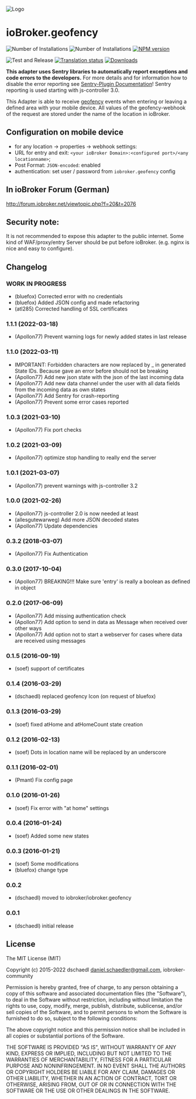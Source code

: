 ![Logo](admin/geofency.png)
# ioBroker.geofency

![Number of Installations](http://iobroker.live/badges/geofency-installed.svg)
![Number of Installations](http://iobroker.live/badges/geofency-stable.svg)
[![NPM version](http://img.shields.io/npm/v/iobroker.geofency.svg)](https://www.npmjs.com/package/iobroker.geofency)

![Test and Release](https://github.com/ioBroker/ioBroker.geofency/workflows/Test%20and%20Release/badge.svg)
[![Translation status](https://weblate.iobroker.net/widgets/adapters/-/geofency/svg-badge.svg)](https://weblate.iobroker.net/engage/adapters/?utm_source=widget)
[![Downloads](https://img.shields.io/npm/dm/iobroker.geofency.svg)](https://www.npmjs.com/package/iobroker.geofency)

**This adapter uses Sentry libraries to automatically report exceptions and code errors to the developers.** For more details and for information how to disable the error reporting see [Sentry-Plugin Documentation](https://github.com/ioBroker/plugin-sentry#plugin-sentry)! Sentry reporting is used starting with js-controller 3.0.

This Adapter is able to receive [geofency](http://www.geofency.com/) events when entering or leaving a defined area with your mobile device.
All values of the geofency-webhook of the request are stored under the name of the location in ioBroker.

## Configuration on mobile device
* for any location -> properties -> webhook settings:
 * URL for entry and exit: `<your ioBroker Domain>:<configured port>/<any locationname>`;
 * Post Format: `JSON-encoded`: enabled
 * authentication: set user / password from `iobroker.geofency` config

## In ioBroker Forum (German)
http://forum.iobroker.net/viewtopic.php?f=20&t=2076

## Security note:
It is not recommended to expose this adapter to the public internet.
Some kind of WAF/proxy/entry Server should be put before ioBroker. (e.g. nginx is nice and easy to configure).

<!--
    Placeholder for the next version (at the beginning of the line):
    ### **WORK IN PROGRESS**
-->
## Changelog
### **WORK IN PROGRESS**
* (bluefox) Corrected error with no credentials
* (bluefox) Added JSON config and made refactoring
* (atl285) Corrected handling of SSL certificates

### 1.1.1 (2022-03-18)
* (Apollon77) Prevent warning logs for newly added states in last release

### 1.1.0 (2022-03-11)
* IMPORTANT: Forbidden characters are now replaced by _ in generated State IDs. Because gave an error before should not be breaking 
* (Apollon77) Add new json state with the json of the last incoming data
* (Apollon77) Add new data channel under the user with all data fields from the incoming data as own states
* (Apollon77) Add Sentry for crash-reporting
* (Apollon77) Prevent some error cases reported

### 1.0.3 (2021-03-10)
* (Apollon77) Fix port checks

### 1.0.2 (2021-03-09)
* (Apollon77) optimize stop handling to really end the server

### 1.0.1 (2021-03-07)
* (Apollon77) prevent warnings with js-controller 3.2

### 1.0.0 (2021-02-26)
* (Apollon77) js-controller 2.0 is now needed at least
* (allesgutewarweg) Add more JSON decoded states
* (Apollon77) Update dependencies

### 0.3.2 (2018-03-07)
* (Apollon77) Fix Authentication

### 0.3.0 (2017-10-04)
* (Apollon77) BREAKING!!! Make sure 'entry' is really a boolean as defined in object

### 0.2.0 (2017-06-09)
* (Apollon77) Add missing authentication check
* (Apollon77) Add option to send in data as Message when received over other ways
* (Apollon77) Add option not to start a webserver for cases where data are received using messages

### 0.1.5 (2016-09-19)
* (soef) support of certificates

### 0.1.4 (2016-03-29)
* (dschaedl) replaced geofency Icon (on request of bluefox)

### 0.1.3 (2016-03-29)
* (soef) fixed atHome and atHomeCount state creation

### 0.1.2 (2016-02-13)
* (soef) Dots in location name will be replaced by an underscore

### 0.1.1 (2016-02-01)
* (Pmant) Fix config page

### 0.1.0 (2016-01-26)
* (soef) Fix error with "at home" settings

### 0.0.4 (2016-01-24)
* (soef) Added some new states

### 0.0.3 (2016-01-21)
* (soef) Some modifications
* (bluefox) change type

### 0.0.2
* (dschaedl) moved to iobroker/iobroker.geofency

### 0.0.1
* (dschaedl) initial release

## License

The MIT License (MIT)

Copyright (c) 2015-2022 dschaedl <daniel.schaedler@gmail.com>, iobroker-community

Permission is hereby granted, free of charge, to any person obtaining a copy
of this software and associated documentation files (the "Software"), to deal
in the Software without restriction, including without limitation the rights
to use, copy, modify, merge, publish, distribute, sublicense, and/or sell
copies of the Software, and to permit persons to whom the Software is
furnished to do so, subject to the following conditions:

The above copyright notice and this permission notice shall be included in all
copies or substantial portions of the Software.

THE SOFTWARE IS PROVIDED "AS IS", WITHOUT WARRANTY OF ANY KIND, EXPRESS OR
IMPLIED, INCLUDING BUT NOT LIMITED TO THE WARRANTIES OF MERCHANTABILITY,
FITNESS FOR A PARTICULAR PURPOSE AND NONINFRINGEMENT. IN NO EVENT SHALL THE
AUTHORS OR COPYRIGHT HOLDERS BE LIABLE FOR ANY CLAIM, DAMAGES OR OTHER
LIABILITY, WHETHER IN AN ACTION OF CONTRACT, TORT OR OTHERWISE, ARISING FROM,
OUT OF OR IN CONNECTION WITH THE SOFTWARE OR THE USE OR OTHER DEALINGS IN THE
SOFTWARE.
